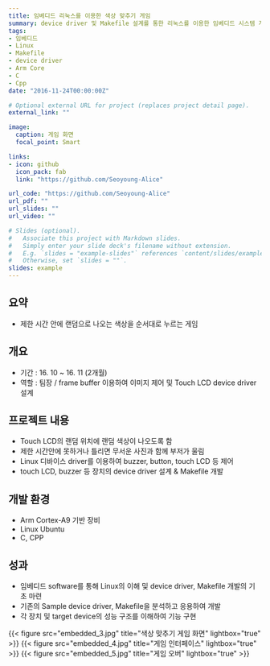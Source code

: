 ```yaml
---
title: 임베디드 리눅스를 이용한 색상 맞추기 게임
summary: device driver 및 Makefile 설계를 통한 리눅스를 이용한 임베디드 시스템 개발
tags:
- 임베디드
- Linux
- Makefile
- device driver
- Arm Core
- C
- Cpp
date: "2016-11-24T00:00:00Z"

# Optional external URL for project (replaces project detail page).
external_link: ""

image:
  caption: 게임 화면
  focal_point: Smart

links:
- icon: github
  icon_pack: fab
  link: "https://github.com/Seoyoung-Alice"

url_code: "https://github.com/Seoyoung-Alice"
url_pdf: ""
url_slides: ""
url_video: ""

# Slides (optional).
#   Associate this project with Markdown slides.
#   Simply enter your slide deck's filename without extension.
#   E.g. `slides = "example-slides"` references `content/slides/example-slides.md`.
#   Otherwise, set `slides = ""`.
slides: example
---
```


##	요약
- 제한 시간 안에 랜덤으로 나오는 색상을 순서대로 누르는 게임

##	개요
- 기간 : 16. 10 ~ 16. 11 (2개월)
- 역할 : 팀장 / frame buffer 이용하여 이미지 제어 및 Touch LCD device driver 설계

##	프로젝트 내용
- Touch LCD의 랜덤 위치에 랜덤 색상이 나오도록 함
- 제한 시간안에 못하거나 틀리면 무서운 사진과 함께 부저가 울림
- Linux 디바이스 driver를 이용하여 buzzer, button, touch LCD 등 제어
- touch LCD, buzzer 등 장치의 device driver 설계 & Makefile 개발

##	개발 환경
- Arm Cortex-A9 기반 장비
- Linux Ubuntu
- C, CPP

##	성과
- 임베디드 software를 통해 Linux의 이해 및 device driver, Makefile 개발의 기초 마련
- 기존의 Sample device driver, Makefile을 분석하고 응용하여 개발
- 각 장치 및 target device의 성능 구조를 이해하여 기능 구현

{{< figure src="embedded_3.jpg" title="색상 맞추기 게임 화면" lightbox="true" >}}
{{< figure src="embedded_4.jpg" title="게임 인터페이스" lightbox="true" >}}
{{< figure src="embedded_5.jpg" title="게임 오버" lightbox="true" >}}